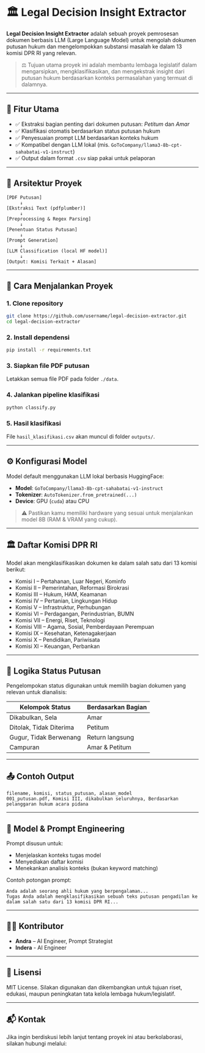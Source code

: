 # 🏛️ Legal Decision Insight Extractor

**Legal Decision Insight Extractor** adalah sebuah proyek pemrosesan dokumen berbasis LLM (Large Language Model) untuk mengolah dokumen putusan hukum dan mengelompokkan substansi masalah ke dalam 13 komisi DPR RI yang relevan.

> ⚖️ Tujuan utama proyek ini adalah membantu lembaga legislatif dalam mengarsipkan, mengklasifikasikan, dan mengekstrak insight dari putusan hukum berdasarkan konteks permasalahan yang termuat di dalamnya.

---

## 📌 Fitur Utama

* ✅ Ekstraksi bagian penting dari dokumen putusan: *Petitum* dan *Amar*
* ✅ Klasifikasi otomatis berdasarkan status putusan hukum
* ✅ Penyesuaian prompt LLM berdasarkan konteks hukum
* ✅ Kompatibel dengan LLM lokal (mis. `GoToCompany/llama3-8b-cpt-sahabatai-v1-instruct`)
* ✅ Output dalam format `.csv` siap pakai untuk pelaporan

---

## 🧠 Arsitektur Proyek

```
[PDF Putusan]
     ↓
[Ekstraksi Text (pdfplumber)]
     ↓
[Preprocessing & Regex Parsing]
     ↓
[Penentuan Status Putusan]
     ↓
[Prompt Generation]
     ↓
[LLM Classification (local HF model)]
     ↓
[Output: Komisi Terkait + Alasan]
```

---

## 🧪 Cara Menjalankan Proyek

### 1. Clone repository

```bash
git clone https://github.com/username/legal-decision-extractor.git
cd legal-decision-extractor
```

### 2. Install dependensi

```bash
pip install -r requirements.txt
```

### 3. Siapkan file PDF putusan

Letakkan semua file PDF pada folder `./data`.

### 4. Jalankan pipeline klasifikasi

```bash
python classify.py
```

### 5. Hasil klasifikasi

File `hasil_klasifikasi.csv` akan muncul di folder `outputs/`.

---

## ⚙️ Konfigurasi Model

Model default menggunakan LLM lokal berbasis HuggingFace:

* **Model**: `GoToCompany/llama3-8b-cpt-sahabatai-v1-instruct`
* **Tokenizer**: `AutoTokenizer.from_pretrained(...)`
* **Device**: GPU (`cuda`) atau CPU

> ⚠️ Pastikan kamu memiliki hardware yang sesuai untuk menjalankan model 8B (RAM & VRAM yang cukup).

---

## 🏛️ Daftar Komisi DPR RI

Model akan mengklasifikasikan dokumen ke dalam salah satu dari 13 komisi berikut:

* Komisi I – Pertahanan, Luar Negeri, Kominfo
* Komisi II – Pemerintahan, Reformasi Birokrasi
* Komisi III – Hukum, HAM, Keamanan
* Komisi IV – Pertanian, Lingkungan Hidup
* Komisi V – Infrastruktur, Perhubungan
* Komisi VI – Perdagangan, Perindustrian, BUMN
* Komisi VII – Energi, Riset, Teknologi
* Komisi VIII – Agama, Sosial, Pemberdayaan Perempuan
* Komisi IX – Kesehatan, Ketenagakerjaan
* Komisi X – Pendidikan, Pariwisata
* Komisi XI – Keuangan, Perbankan

---

## 🧩 Logika Status Putusan

Pengelompokan status digunakan untuk memilih bagian dokumen yang relevan untuk dianalisis:

| Kelompok Status         | Berdasarkan Bagian |
| ----------------------- | ------------------ |
| Dikabulkan, Sela        | Amar               |
| Ditolak, Tidak Diterima | Petitum            |
| Gugur, Tidak Berwenang  | Return langsung    |
| Campuran                | Amar & Petitum     |

---

## 📤 Contoh Output

```csv
filename, komisi, status_putusan, alasan_model
001_putusan.pdf, Komisi III, dikabulkan seluruhnya, Berdasarkan pelanggaran hukum acara pidana
```

---

## 🤖 Model & Prompt Engineering

Prompt disusun untuk:

* Menjelaskan konteks tugas model
* Menyediakan daftar komisi
* Menekankan analisis konteks (bukan keyword matching)

Contoh potongan prompt:

```
Anda adalah seorang ahli hukum yang berpengalaman...
Tugas Anda adalah mengklasifikasikan sebuah teks putusan pengadilan ke dalam salah satu dari 13 komisi DPR RI...
```

---

## 👨‍💼 Kontributor

* **Andra** – AI Engineer, Prompt Strategist
* **Indera** - AI Engineer

---

## 🪪 Lisensi

MIT License. Silakan digunakan dan dikembangkan untuk tujuan riset, edukasi, maupun peningkatan tata kelola lembaga hukum/legislatif.

---

## 📬 Kontak

Jika ingin berdiskusi lebih lanjut tentang proyek ini atau berkolaborasi, silakan hubungi melalui:

